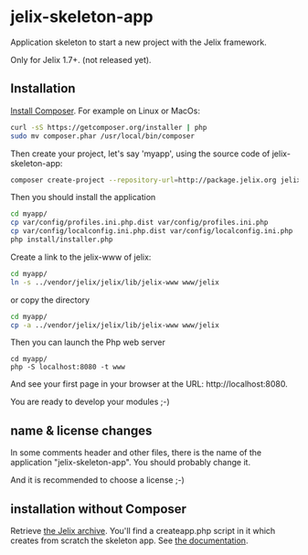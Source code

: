 # jelix-skeleton-app

Application skeleton to start a new project with the Jelix framework.

Only for Jelix 1.7+. (not released yet).

## Installation

[Install Composer](https://getcomposer.org/doc/00-intro.md#system-requirements).
For example on Linux or MacOs:

```bash
curl -sS https://getcomposer.org/installer | php
sudo mv composer.phar /usr/local/bin/composer
```

Then create your project, let's say 'myapp', using the source code of jelix-skeleton-app:

```bash
composer create-project --repository-url=http://package.jelix.org jelix/jelix-skeleton-app myapp
```

Then you should install the application

```bash
cd myapp/
cp var/config/profiles.ini.php.dist var/config/profiles.ini.php
cp var/config/localconfig.ini.php.dist var/config/localconfig.ini.php
php install/installer.php
```

Create a link to the jelix-www of jelix:

```bash
cd myapp/
ln -s ../vendor/jelix/jelix/lib/jelix-www www/jelix
```

or copy the directory
```bash
cd myapp/
cp -a ../vendor/jelix/jelix/lib/jelix-www www/jelix
```

Then you can launch the Php web server

```
cd myapp/
php -S localhost:8080 -t www 
```

And see your first page in your browser at the URL: http://localhost:8080.

You are ready to develop your modules ;-)

## name & license changes

In some comments header and other files, there is the name of the application "jelix-skeleton-app".
You should probably change it.

And it is recommended to choose a license ;-)


## installation without Composer

Retrieve [the Jelix archive](http://jelix.org/articles/en/download/stable). You'll
find a createapp.php script in it which creates from scratch the skeleton app.
See [the documentation](http://docs.jelix.org/en/manual-1.7/create-application).